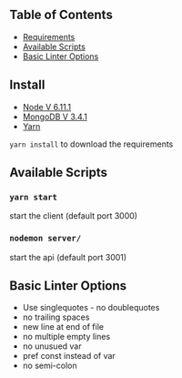 ## Table of Contents
- [Requirements](#Install)
- [Available Scripts](#available-scripts)
- [Basic Linter Options](#basic-linter-options)

## Install

- [Node V 6.11.1](https://nodejs.org/en/download)
- [MongoDB V 3.4.1](https://www.mongodb.com/download-center#community)
- [Yarn](https://yarnpkg.com/en/docs/install)

`yarn install` to download the requirements

## Available Scripts

### `yarn start`
start the client (default port 3000)

### `nodemon server/`
start the api (default port 3001)

## Basic Linter Options

- Use singlequotes - no doublequotes
- no trailing spaces
- new line at end of file
- no multiple empty lines
- no unusued var
- pref const instead of var
- no semi-colon
